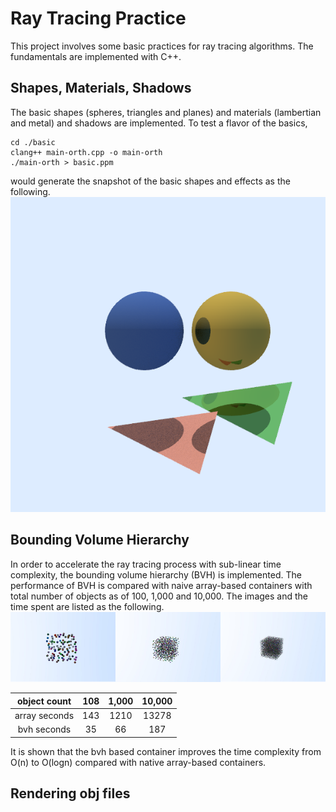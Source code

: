 # Ray Tracing Practice
This project involves some basic practices for ray tracing algorithms. The fundamentals are implemented with C++.

## Shapes, Materials, Shadows
The basic shapes (spheres, triangles and planes) and materials (lambertian and metal) and shadows are implemented. To test a flavor of the basics,
```
cd ./basic
clang++ main-orth.cpp -o main-orth
./main-orth > basic.ppm
```
would generate the snapshot of the basic shapes and effects as the following.
![Alt text](./images/basic.png?raw=true "Basics")


## Bounding Volume Hierarchy
In order to accelerate the ray tracing process with sub-linear time complexity, the bounding volume hierarchy (BVH) is implemented. The performance of BVH is compared with naive array-based containers with total number of objects as of 100, 1,000 and 10,000. The images and the time spent are listed as the following.
![Alt text](./images/bvh.png?raw=true "bvh")

| object count  | 108  | 1,000  | 10,000|
| :-----:       | :-:  | :-:    | :-:   |
| array seconds | 143  | 1210   | 13278 |
| bvh seconds   |  35  |   66   |   187 |

It is shown that the bvh based container improves the time complexity from O(n) to O(logn) compared with native array-based containers.

## Rendering obj files



